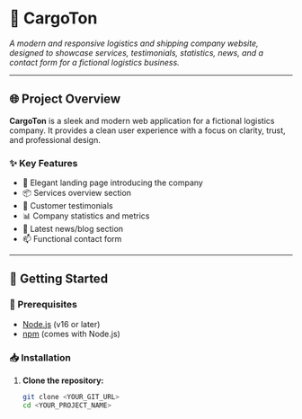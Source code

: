 # 🚚 CargoTon

*A modern and responsive logistics and shipping company website, designed to showcase services, testimonials, statistics, news, and a contact form for a fictional logistics business.*

---

## 🌐 Project Overview

**CargoTon** is a sleek and modern web application for a fictional logistics company. It provides a clean user experience with a focus on clarity, trust, and professional design.

### ✨ Key Features

- 🏢 Elegant landing page introducing the company  
- 📦 Services overview section  
- 💬 Customer testimonials  
- 📊 Company statistics and metrics  
- 📰 Latest news/blog section  
- 📫 Functional contact form  

---

## 🚀 Getting Started

### 🔧 Prerequisites

- [Node.js](https://nodejs.org/) (v16 or later)  
- [npm](https://www.npmjs.com/) (comes with Node.js)

### 📥 Installation

1. **Clone the repository:**
   ```bash
   git clone <YOUR_GIT_URL>
   cd <YOUR_PROJECT_NAME>
